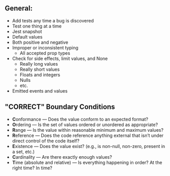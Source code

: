 ## General:
- Add tests any time a bug is discovered
- Test one thing at a time
- Jest snapshot
- Default values
- Both positive and negative
- Improper or inconsistent typing
  - All accepted prop types
- Check for side effects, limit values, and None
  - Really long values
  - Really short values
  - Floats and integers
  - Nulls
  - etc.
- Emitted events and values

## "CORRECT" Boundary Conditions
- **C**onformance — Does the value conform to an expected format?
- **O**rdering — Is the set of values ordered or unordered as appropriate?
- **R**ange — Is the value within reasonable minimum and maximum values?
- **R**eference — Does the code reference anything external that isn’t under direct control
of the code itself?
- **E**xistence — Does the value exist? (e.g., is non-null, non-zero, present in a set, etc.)
- **C**ardinality — Are there exactly enough values?
- **T**ime (absolute and relative) — Is everything happening in order? At the right time?
In time?
